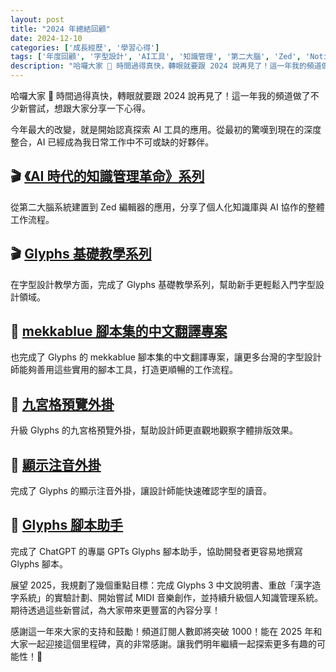 ```yaml
---
layout: post
title: "2024 年總結回顧"
date: 2024-12-10
categories: ['成長經歷', '學習心得']
tags: ['年度回顧', '字型設計', 'AI工具', '知識管理', '第二大腦', 'Zed', 'Notion', '工具分享']
description: "哈囉大家 👋 時間過得真快，轉眼就要跟 2024 說再見了！這一年我的頻道做了不少新嘗試，想跟大家分享一下心得。"
---
```


哈囉大家 👋 時間過得真快，轉眼就要跟 2024 說再見了！這一年我的頻道做了不少新嘗試，想跟大家分享一下心得。

今年最大的改變，就是開始認真探索 AI 工具的應用。從最初的驚嘆到現在的深度整合，AI 已經成為我日常工作中不可或缺的好夥伴。

## 🎬 [《AI 時代的知識管理革命》系列](https://youtu.be/dOH7PhAJC0I)

從第二大腦系統建置到 Zed 編輯器的應用，分享了個人化知識庫與 AI 協作的整體工作流程。

## 🎬 [Glyphs 基礎教學系列](https://www.youtube.com/playlist?list=PL79pMEgf-g9n1EPYBnLesyGlMU9kYON1L)

在字型設計教學方面，完成了 Glyphs 基礎教學系列，幫助新手更輕鬆入門字型設計領域。

## 🧩 [mekkablue 腳本集的中文翻譯專案](https://github.com/yintzuyuan/mekkablue_Glyphs-Scripts-zh-tw)

也完成了 Glyphs 的 mekkablue 腳本集的中文翻譯專案，讓更多台灣的字型設計師能夠善用這些實用的腳本工具，打造更順暢的工作流程。

## 🧩 [九宮格預覽外掛](https://github.com/yintzuyuan/NineBoxView)

升級 Glyphs 的九宮格預覽外掛，幫助設計師更直觀地觀察字體排版效果。

## 🧩 [顯示注音外掛](https://github.com/yintzuyuan/ShowBopomofo)

完成了 Glyphs 的顯示注音外掛，讓設計師能快速確認字型的讀音。

## 🤖 [Glyphs 腳本助手](https://chat.openai.com/g/g-6VY8cYFqx-glyphs-jiao-ben-zhu-shou)

完成了 ChatGPT 的專屬 GPTs Glyphs 腳本助手，協助開發者更容易地撰寫 Glyphs 腳本。

展望 2025，我規劃了幾個重點目標：完成 Glyphs 3 中文說明書、重啟「漢字造字系統」的實驗計劃、開始嘗試 MIDI 音樂創作，並持續升級個人知識管理系統。期待透過這些新嘗試，為大家帶來更豐富的內容分享！

感謝這一年來大家的支持和鼓勵！頻道訂閱人數即將突破 1000！能在 2025 年和大家一起迎接這個里程碑，真的非常感謝。讓我們明年繼續一起探索更多有趣的可能性！🌟
